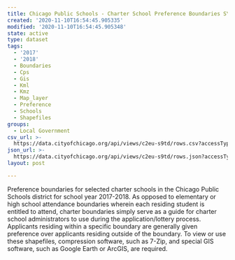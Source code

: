 ```yaml
---
title: Chicago Public Schools - Charter School Preference Boundaries SY1718
created: '2020-11-10T16:54:45.905335'
modified: '2020-11-10T16:54:45.905348'
state: active
type: dataset
tags:
  - '2017'
  - '2018'
  - Boundaries
  - Cps
  - Gis
  - Kml
  - Kmz
  - Map_layer
  - Preference
  - Schools
  - Shapefiles
groups:
  - Local Government
csv_url: >-
  https://data.cityofchicago.org/api/views/c2eu-s9td/rows.csv?accessType=DOWNLOAD
json_url: >-
  https://data.cityofchicago.org/api/views/c2eu-s9td/rows.json?accessType=DOWNLOAD
layout: post

---
```

Preference boundaries for selected charter schools in the Chicago Public Schools district for school year 2017-2018. As opposed to elementary or high school attendance boundaries wherein each residing student is entitled to attend, charter boundaries simply serve as a guide for charter school administrators to use during the application/lottery process. Applicants residing within a specific boundary are generally given preference over applicants residing outside of the boundary. To view or use these shapefiles, compression software, such as 7-Zip, and special GIS software, such as Google Earth or ArcGIS, are required.
